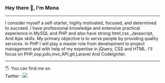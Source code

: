 


###  Hey there 👋, I'm Mona 
--------------------------------------
I consider myself a self-starter, highly motivated, focused, and determined to succeed. I have professional knowledge and extensive practical experience in MySQL and PHP and also have strong html,css ,Javascript, And Ajax skills. My primary objective is to serve people by providing quality services. In PHP I will play a master role from development to project management and with help of my expertise in jQuery, CSS and HTML. I'll focus on PHP,oop,pdo,mvc,API,git,Laravel And Codeigniter.

------------------------------------------------
🖐️ You can find me on<br>
Twitter : <img src="https://img.shields.io/badge/Twitter-DevMona2-blue">
<!--**monaabdo88/monaabdo88** is a ✨ _special_ ✨ repository because its `README.md` (this file) appears on your GitHub profile.

Here are some ideas to get you started:

- 🔭 I’m currently working on ...
- 🌱 I’m currently learning ...
- 👯 I’m looking to collaborate on ...
- 🤔 I’m looking for help with ...
- 💬 Ask me about ...
- 📫 How to reach me: ...
- 😄 Pronouns: ...
- ⚡ Fun fact: ...
-->

